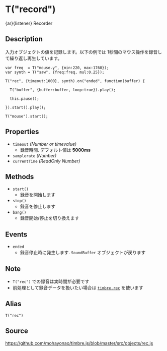T("record")
===========
{ar}{listener} Recorder

## Description ##
入力オブジェクトの値を記録します。以下の例では 1秒間のマウス操作を録音して繰り返し再生しています。

```timbre
var freq  = T("mouse.y", {min:220, max:1760});
var synth = T("saw", {freq:freq, mul:0.25});

T("rec", {timeout:1000}, synth).on("ended", function(buffer) {

  T("buffer", {buffer:buffer, loop:true}).play();
    
  this.pause();
    
}).start().play();

T("mouse").start();
```

## Properties ##
- `timeout` _(Number or timevalue)_
  - 録音時間. デフォルト値は **5000ms**
- `samplerate` _(Number)_
- `currentTime` _(ReadOnly Number)_

## Methods ##
- `start()`
  - 録音を開始します
- `stop()`  
  - 録音を停止します
- `bang()`
  - 録音開始/停止を切り換えます

## Events ##
- `ended`
  - 録音停止時に発生します. `SoundBuffer` オブジェクトが戻ります
  
## Note ##
- `T("rec")` での録音は実時間が必要です
- 前処理として録音データを扱いたい場合は [`timbre.rec`](./RecordingMode.html) を使います

## Alias ##
`T("rec")`

## Source ##
https://github.com/mohayonao/timbre.js/blob/master/src/objects/rec.js
